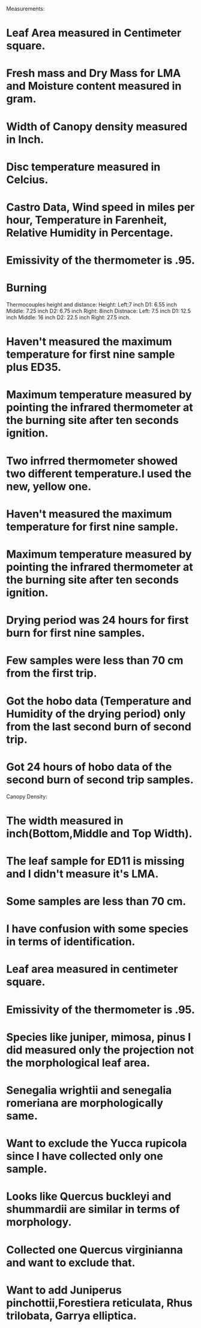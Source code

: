 Measurements:
# Leaf Area measured in Centimeter square.
# Fresh mass and Dry Mass for LMA and Moisture content measured in gram.
# Width of Canopy density measured in Inch.
# Disc temperature measured in Celcius.
# Castro Data, Wind speed in miles per hour, Temperature in Farenheit, Relative Humidity in Percentage.
# Emissivity of the thermometer is .95.

# Burning 
Thermocouples height and distance:
Height:
Left:7 inch
D1: 6.55 inch
Middle: 7.25 inch
D2: 6.75 inch
Right: 8inch
Distnace:
Left: 7.5 inch
D1: 12.5 inch
Middle: 16 inch
D2: 22.5 inch
Right: 27.5 inch.

# Haven't measured the maximum temperature for first nine sample plus ED35.
# Maximum temperature measured by pointing the infrared thermometer at the burning site after ten seconds ignition.
# Two infrred thermometer showed two different temperature.I used the new, yellow one.
# Haven't measured the maximum temperature for first nine sample.
# Maximum temperature measured by pointing the infrared thermometer at the burning site after ten seconds ignition.
# Drying period was 24 hours for first burn for first nine samples.
# Few samples were less than 70 cm from the first trip.
# Got the hobo data (Temperature and Humidity of the drying period) only from the last second burn of second trip.
# Got 24 hours of hobo data of the second burn of second trip samples.

Canopy Density:
# The width measured in inch(Bottom,Middle and Top Width).
# The leaf sample for ED11 is missing and I didn't measure it's LMA.
# Some samples are less than 70 cm.
# I have confusion with some species in terms of identification.
# Leaf area measured in centimeter square.
# Emissivity of the thermometer is .95.
# Species like juniper, mimosa, pinus I did measured only the projection not the morphological leaf area.
# Senegalia wrightii and senegalia romeriana are morphologically same.
# Want to exclude the Yucca rupicola since I have collected only one sample.
# Looks like Quercus buckleyi and shummardii are similar in terms of morphology.
# Collected one Quercus virginianna and want to exclude that.
# Want to add Juniperus pinchottii,Forestiera reticulata, Rhus trilobata, Garrya elliptica.


